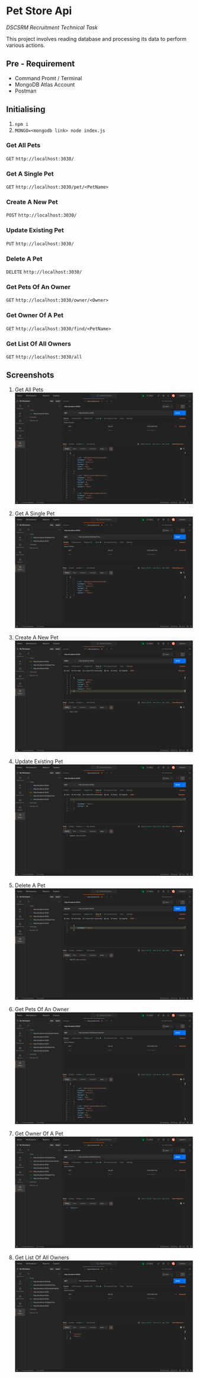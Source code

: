 # Pet Store Api

  *DSCSRM Recruitment Technical Task*
  
This project involves reading database and processing its data to perform various actions.

## Pre - Requirement 

- Command Promt / Terminal
- MongoDB Atlas Account
- Postman

## Initialising

1.  `npm i`
2. `MONGO=<mongodb link> node index.js`

### Get All Pets

`GET` `http://localhost:3030/`

### Get A Single Pet

`GET` `http://localhost:3030/pet/<PetName>`

### Create A New Pet

`POST` `http://localhost:3030/`

### Update Existing Pet

`PUT` `http://localhost:3030/`

### Delete A Pet

`DELETE` `http://localhost:3030/`

### Get Pets Of An Owner

`GET` `http://localhost:3030/owner/<Owner>`

### Get Owner Of A Pet

`GET` `http://localhost:3030/find/<PetName>`

### Get List Of All Owners

`GET` `http://localhost:3030/all`


## Screenshots

1. Get All Pets
![](pic/1.Get-all-pets.png)

2. Get A Single Pet
![](pic/2.Get-a-single-pet.png)

3. Create A New Pet
![](pic/3.Create-a-new-pet.png)

4. Update Existing Pet
![](pic/4.Update-existing-pet.png)

5. Delete A Pet
![](pic/5.Delete-a-pet.png)

6. Get Pets Of An Owner
![](pic/6.Get-pets-of-an-owner.png)

7. Get Owner Of A Pet
![](pic/7.Get-owner-of-a-pet.png)

8. Get List Of All Owners
![](pic/8.Get-list-of-all-owners.png)
